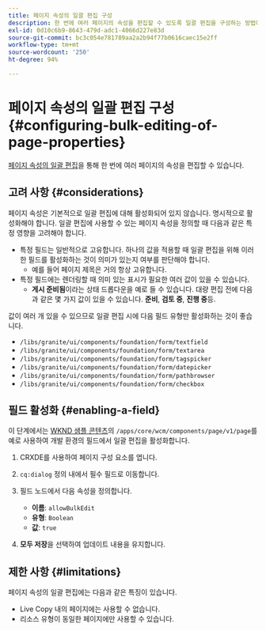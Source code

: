 ```yaml
---
title: 페이지 속성의 일괄 편집 구성
description: 한 번에 여러 페이지의 속성을 편집할 수 있도록 일괄 편집을 구성하는 방법에 대해 알아봅니다.
exl-id: 0d10c6b9-8643-479d-adc1-4066d227e83d
source-git-commit: bc3c054e781789aa2a2b94f77b0616caec15e2ff
workflow-type: tm+mt
source-wordcount: '250'
ht-degree: 94%

---
```


# 페이지 속성의 일괄 편집 구성 {#configuring-bulk-editing-of-page-properties}

[페이지 속성의 일괄 편집](/help/sites-cloud/authoring/fundamentals/page-properties.md#from-the-sites-console-multiple-pages)을 통해 한 번에 여러 페이지의 속성을 편집할 수 있습니다.

## 고려 사항 {#considerations}

페이지 속성은 기본적으로 일괄 편집에 대해 활성화되어 있지 않습니다. 명시적으로 활성화해야 합니다. 일괄 편집에 사용할 수 있는 페이지 속성을 정의할 때 다음과 같은 특정 영향을 고려해야 합니다.

* 특정 필드는 일반적으로 고유합니다. 하나의 값을 적용할 때 일괄 편집을 위해 이러한 필드를 활성화하는 것이 의미가 있는지 여부를 판단해야 합니다.
   * 예를 들어 페이지 제목은 거의 항상 고유합니다.
* 특정 필드에는 렌더링할 때 의미 있는 표시가 필요한 여러 값이 있을 수 있습니다.
   * **게시 준비됨**&#x200B;이라는 상태 드롭다운을 예로 들 수 있습니다. 대량 편집 전에 다음과 같은 몇 가지 값이 있을 수 있습니다. **준비**, **검토 중**, **진행 중**&#x200B;등.

값이 여러 개 있을 수 있으므로 일괄 편집 시에 다음 필드 유형만 활성화하는 것이 좋습니다.

* `/libs/granite/ui/components/foundation/form/textfield`
* `/libs/granite/ui/components/foundation/form/textarea`
* `/libs/granite/ui/components/foundation/form/tagspicker`
* `/libs/granite/ui/components/foundation/form/datepicker`
* `/libs/granite/ui/components/foundation/form/pathbrowser`
* `/libs/granite/ui/components/foundation/form/checkbox`

## 필드 활성화 {#enabling-a-field}

이 단계에서는 [WKND 샘플 콘텐츠](/help/implementing/developing/introduction/develop-wknd-tutorial.md)의 `/apps/core/wcm/components/page/v1/page`를 예로 사용하여 개발 환경의 필드에서 일괄 편집을 활성화합니다.

1. CRXDE를 사용하여 페이지 구성 요소를 엽니다.
1. `cq:dialog` 정의 내에서 필수 필드로 이동합니다.
1. 필드 노드에서 다음 속성을 정의합니다.

   * **이름**: `allowBulkEdit`
   * **유형**: `Boolean`
   * **값**: `true`

1. **모두 저장**&#x200B;을 선택하여 업데이트 내용을 유지합니다.

## 제한 사항 {#limitations}

페이지 속성의 일괄 편집에는 다음과 같은 특징이 있습니다.

* Live Copy 내의 페이지에는 사용할 수 없습니다.
* 리소스 유형이 동일한 페이지에만 사용할 수 있습니다.
